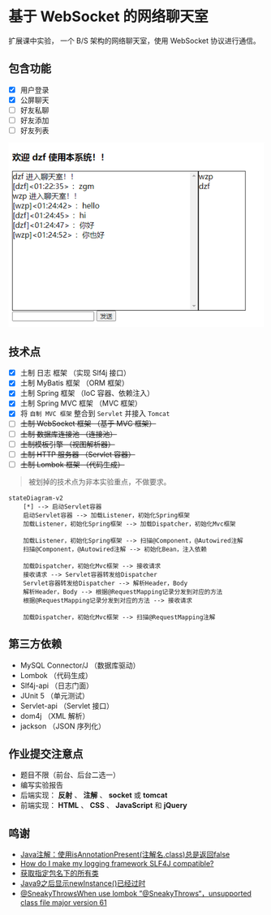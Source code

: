 # 基于 WebSocket 的网络聊天室

扩展课中实验，
一个 B/S 架构的网络聊天室，使用 WebSocket 协议进行通信。

## 包含功能

- [x] 用户登录
- [x] 公屏聊天
- [ ] 好友私聊
- [ ] 好友添加
- [ ] 好友列表

![](img.png)

## 技术点

- [x] 土制 日志 框架 （实现 Slf4j 接口）
- [x] 土制 MyBatis 框架 （ORM 框架）
- [x] 土制 Spring 框架 （IoC 容器、依赖注入）
- [x] 土制 Spring MVC 框架 （MVC 框架）
- [x] 将 `自制 MVC 框架` 整合到 `Servlet` 并接入 `Tomcat`
- [ ] ~~土制 WebSocket 框架 （基于 MVC 框架）~~
- [ ] ~~土制 数据库连接池 （连接池）~~
- [ ] ~~土制模板引擎 （视图解析器）~~
- [ ] ~~土制 HTTP 服务器 （Servlet 容器）~~
- [ ] ~~土制 Lombok 框架 （代码生成）~~

> 被划掉的技术点为非本实验重点，不做要求。

```mermaid
stateDiagram-v2
    [*] --> 启动Servlet容器
    启动Servlet容器 --> 加载Listener，初始化Spring框架
    加载Listener，初始化Spring框架 --> 加载Dispatcher，初始化Mvc框架

    加载Listener，初始化Spring框架 --> 扫描@Component，@Autowired注解
    扫描@Component，@Autowired注解 --> 初始化Bean，注入依赖

    加载Dispatcher，初始化Mvc框架 --> 接收请求
    接收请求 --> Servlet容器转发给Dispatcher
    Servlet容器转发给Dispatcher --> 解析Header，Body
    解析Header，Body --> 根据@RequestMapping记录分发到对应的方法
    根据@RequestMapping记录分发到对应的方法 --> 接收请求

    加载Dispatcher，初始化Mvc框架 --> 扫描@RequestMapping注解
```

## 第三方依赖

- MySQL Connector/J （数据库驱动）
- Lombok （代码生成）
- Slf4j-api （日志门面）
- JUnit 5 （单元测试）
- Servlet-api （Servlet 接口）
- dom4j （XML 解析）
- jackson （JSON 序列化）

## 作业提交注意点

- 题目不限（前台、后台二选一）
- 编写实验报告
- 后端实现： **反射** 、 **注解** 、 **socket** 或 **tomcat**
- 前端实现： **HTML** 、 **CSS** 、 **JavaScript** 和 **jQuery**

## 鸣谢

- [Java注解：使用isAnnotationPresent(注解名.class)总是返回false](https://blog.csdn.net/sinat_36184075/article/details/105552817)
- [How do I make my logging framework SLF4J compatible?](https://www.slf4j.org/faq.html#slf4j_compatible)
- [获取指定包名下的所有类](https://blog.csdn.net/Leon_Jinhai_Sun/article/details/106344047)
- [Java9之后显示newInstance()已经过时](https://blog.csdn.net/m0_52402391/article/details/123781945)
- [@SneakyThrowsWhen use lombok ”@SneakyThrows“，unsupported class file major version 61](https://stackoverflow.com/questions/72854319/sneakythrowswhen-use-lombok-sneakythrows-unsupported-class-file-major-versio)
